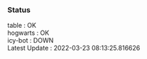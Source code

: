 ### Status


table : OK  
hogwarts : OK  
icy-bot : DOWN  
Latest Update : 2022-03-23 08:13:25.816626
